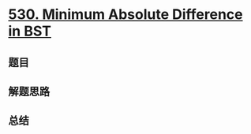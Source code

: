 # [530. Minimum Absolute Difference in BST](https://leetcode.com/problems/minimum-absolute-difference-in-bst/)

## 题目


## 解题思路


## 总结


